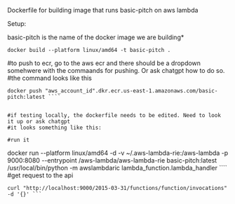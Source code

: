 Dockerfile for building image that runs basic-pitch on aws lambda

Setup: 


basic-pitch is the name of the docker image we are building* 


 ``` docker build --platform linux/amd64 -t basic-pitch . ```

#to push to ecr, go to the aws ecr and there should be a dropdown somehwere with the commaands for pushing. Or ask chatgpt how to do so. 
#the command looks like this 

``` docker tag basic-pitch:latest "aws_acccount_id".mdkr.ecr.us-east-1.amazonaws.com/basic-pitch:latest
docker push "aws_account_id".dkr.ecr.us-east-1.amazonaws.com/basic-pitch:latest ````


#if testing locally, the dockerfile needs to be edited. Need to look it up or ask chatgpt
#it looks something like this: 

#run it
```
 docker run --platform linux/amd64 -d -v ~/.aws-lambda-rie:/aws-lambda -p 9000:8080 --entrypoint /aws-lambda/aws-lambda-rie basic-pitch:latest /usr/local/bin/python -m awslambdaric lambda_function.lambda_handler ````
#get request to the api
```
curl "http://localhost:9000/2015-03-31/functions/function/invocations" -d '{}' ```
